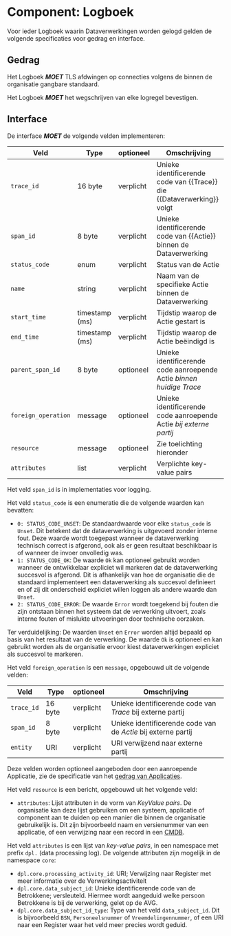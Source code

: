 # Component: Logboek

Voor ieder Logboek waarin Dataverwerkingen worden gelogd gelden de volgende specificaties voor gedrag en interface.

## Gedrag

Het Logboek ***MOET*** TLS afdwingen op connecties volgens de binnen de organisatie gangbare standaard.

Het Logboek ***MOET*** het wegschrijven van elke logregel bevestigen.

## Interface

De interface ***MOET*** de volgende velden implementeren:

| Veld                  | Type           | optioneel | Omschrijving |
|-----------------------|----------------|---------------|--------------|
| `trace_id`            | 16 byte        | verplicht     | Unieke identificerende code van {{Trace}} die {{Dataverwerking}} volgt |
| `span_id`        |  8 byte        | verplicht     | Unieke identificerende code van {{Actie}} binnen de Dataverwerking |
| `status_code`         | enum           | verplicht     | Status van de Actie |
| `name`                | string         | verplicht     | Naam van de specifieke Actie binnen de Dataverwerking |
| `start_time`          | timestamp (ms) | verplicht     | Tijdstip waarop de Actie gestart is |
| `end_time`            | timestamp (ms) | verplicht     | Tijdstip waarop de Actie beëindigd is |
| `parent_span_id` |  8 byte        | optioneel     | Unieke identificerende code aanroepende Actie *binnen huidige Trace* |
| `foreign_operation`   | message        | optioneel     | Unieke identificerende code aanroepende Actie *bij externe partij* |
| `resource`            | message        | optioneel     | Zie toelichting hieronder |
| `attributes`          | list           | verplicht     | Verplichte key-value pairs |

Het veld `span_id` is in implementaties voor logging.

Het veld `status_code` is een enumeratie die de volgende waarden kan bevatten:

* `0: STATUS_CODE_UNSET`: De standaardwaarde voor elke `status_code` is `Unset`. Dit betekent dat de dataverwerking is uitgevoerd zonder interne fout. Deze waarde wordt toegepast wanneer de dataverwerking technisch correct is afgerond, ook als er geen resultaat beschikbaar is of wanneer de invoer onvolledig was. <br>
* `1: STATUS_CODE_OK`: De waarde `Ok` kan optioneel gebruikt worden wanneer de ontwikkelaar expliciet wil markeren dat de dataverwerking succesvol is afgerond. Dit is afhankelijk van hoe de organisatie die de standaard implementeert een dataverwerking als succesvol definieert en of zij dit onderscheid expliciet willen loggen als andere waarde dan `Unset`.
* `2: STATUS_CODE_ERROR`: De waarde `Error` wordt toegekend bij fouten die zijn ontstaan binnen het systeem dat de verwerking uitvoert, zoals interne fouten of mislukte uitvoeringen door technische oorzaken.

Ter verduidelijking: De waarden `Unset` en `Error` worden altijd bepaald op basis van het resultaat van de verwerking. De waarde `Ok` is optioneel en kan gebruikt worden als de organisatie ervoor kiest dataverwerkingen expliciet als succesvol te markeren.

Het veld `foreign_operation` is een `message`, opgebouwd uit de volgende velden:

| Veld                  | Type           | optioneel | Omschrijving |
|-----------------------|----------------|---------------|--------------|
| `trace_id`            | 16 byte        | verplicht     | Unieke identificerende code van *Trace* bij externe partij |
| `span_id`        |  8 byte        | verplicht     | Unieke identificerende code van de *Actie* bij externe partij |
| `entity`              |  URI           | verplicht     | URI verwijzend naar externe partij |

Deze velden worden optioneel aangeboden door een aanroepende Applicatie, zie de specificatie van het [gedrag van Applicaties](#gedrag).

Het veld `resource` is een bericht, opgebouwd uit het volgende veld:

* `attributes`: Lijst attributen in de vorm van *KeyValue pairs*. De organisatie kan deze lijst gebruiken om een systeem, applicatie of component aan te duiden op een manier die binnen de organisatie gebruikelijk is. Dit zijn bijvoorbeeld naam en versienummer van een applicatie, of een verwijzing naar een record in een [CMDB](https://www.hci-itil.com/ITIL_v3/books/3_service_transition/service_transition_ch4_3.html).

Het veld `attributes` is een lijst van *key-value pairs*, in een namespace met prefix `dpl.` (data processing log). De volgende attributen zijn mogelijk in de namespace `core`:

* `dpl.core.processing_activity_id`: URI; Verwijzing naar Register met meer informatie over de Verwerkingsactiviteit
* `dpl.core.data_subject_id`: Unieke identificerende code van de Betrokkene; versleuteld. Hiermee wordt aangeduid welke persoon Betrokkene is bij de verwerking, gelet op de AVG.
* `dpl.core.data_subject_id_type`: Type van het veld `data_subject_id`. Dit is bijvoorbeeld `BSN`, `Personeelsnummer` of `Vreemdelingennummer`, of een URI naar een Register waar het veld meer precies wordt geduid.
